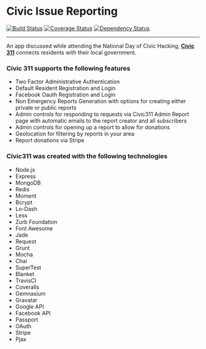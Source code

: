 Civic Issue Reporting
========================


[![Build Status](https://travis-ci.org/AimeeKnight/Civic311.svg?branch=master)](https://travis-ci.org/AimeeKnight/Civic311)
[![Coverage Status](https://coveralls.io/repos/AimeeKnight/Civic311/badge.png)](https://coveralls.io/r/AimeeKnight/Civic311)
[![Dependency Status](https://gemnasium.com/AimeeKnight/Civic311.svg)](https://gemnasium.com/AimeeKnight/Civic311)

- - -
<p>An app discussed while attending the National Day of Civic Hacking, <a href='http://civic311.aimeemarieknight.us/'><strong>Civic 311</strong></a> connects residents with their local government.</p>

### Civic 311 supports the following features

- Two Factor Administrative Authentication
- Default Resident Registration and Login
- Facebook Oauth Registration and Login
- Non Emergency Reports Generation with options for creating either private or public reports
- Admin controls for responding to requests via Civic311 Admin Report page with automatic emails to the report creator and all subscribers
- Admin controls for opening up a report to allow for donations
- Geolocation for filtering by reports in your area
- Report donations via Stripe

### Civic311 was created with the following technologies
- Node.js
- Express
- MongoDB
- Redis
- Moment
- Bcrypt
- Lo-Dash
- Less
- Zurb Foundation
- Font Awesome
- Jade
- Request
- Grunt
- Mocha
- Chai
- SuperTest
- Blanket
- TravisCI
- Coveralls
- Gemnasium
- Gravatar
- Google API
- Facebook API
- Passport
- OAuth
- Stripe
- Pjax
